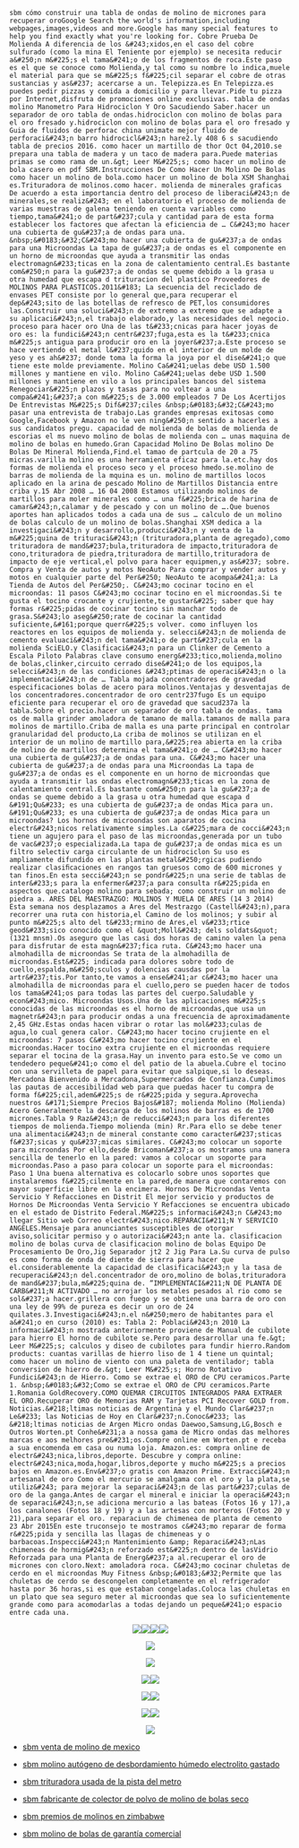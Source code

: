
```
sbm cómo construir una tabla de ondas de molino de micrones para recuperar oroGoogle Search the world's information,including webpages,images,videos and more.Google has many special features to help you find exactly what you're looking for. Cobre Prueba De Molienda A diferencia de los &#243;xidos,en el caso del cobre sulfurado (como la mina El Teniente por ejemplo) se necesita reducir a&#250;n m&#225;s el tama&#241;o de los fragmentos de roca.Este paso es el que se conoce como Molienda,y tal como su nombre lo indica,muele el material para que se m&#225;s f&#225;cil separar el cobre de otras sustancias y as&#237; acercarse a un. Telepizza.es En Telepizza.es puedes pedir pizzas y comida a domicilio y para llevar.Pide tu pizza por Internet,disfruta de promociones online exclusivas. tabla de ondas molino Manometro Para Hidrociclon Y Oro Sacudiendo Saber.hacer un separador de oro tabla de ondas.hidrociclon con molino de bolas para el oro fresado y.hidrociclon con molino de bolas para el oro fresado y Guia de fluidos de perforac china unimate mejor fluido de perforaci&#243;n barro hidrocicl&#243;n hare2.ly 408 6 s sacudiendo tabla de precios 2016. como hacer un martillo de thor Oct 04,2010.se prepara una tabla de madera y un taco de madera para.Puede materias primas se como rama de un.&gt; Leer M&#225;s; como hacer un molino de bola casero en pdf SBM.Instrucciones De Como Hacer Un Molino De Bolas como hacer un molino de bola.como hacer un molino de bola XSM Shanghai es.Trituradora de molinos.como hacer. molienda de minerales graficas De acuerdo a esta importancia dentro del proceso de liberaci&#243;n de minerales,se realiz&#243; en el laboratorio el proceso de molienda de varias muestras de galena teniendo en cuenta variables como tiempo,tama&#241;o de part&#237;cula y cantidad para de esta forma establecer los factores que afectan la eficiencia de … C&#243;mo hacer una cubierta de gu&#237;a de ondas para una. &nbsp;&#0183;&#32;C&#243;mo hacer una cubierta de gu&#237;a de ondas para una Microondas La tapa de gu&#237;a de ondas es el componente en un horno de microondas que ayuda a transmitir las ondas electromagn&#233;ticas en la zona de calentamiento central.Es bastante com&#250;n para la gu&#237;a de ondas se queme debido a la grasa u otra humedad que escapa d trituracion del plastico Proveedores de MOLINOS PARA PLASTICOS.2011&#183; La secuencia del reciclado de envases PET consiste por lo general que,para recuperar el dep&#243;sito de las botellas de refresco de PET,los consumidores las.Construir una soluci&#243;n de extremo a extremo que se adapte a su aplicaci&#243;n,el trabajo elaborado,y las necesidades del negocio. proceso para hacer oro Una de las t&#233;cnicas para hacer joyas de oro es: la fundici&#243;n centr&#237;fuga,esta es la t&#233;cnica m&#225;s antigua para producir oro en la joyer&#237;a.Este proceso se hace vertiendo el metal l&#237;quido en el interior de un molde de yeso y es ah&#237; donde toma la forma la joya por el dise&#241;o que tiene este molde previamente. Molino Ca&#241;uelas debe USD 1.500 millones y mantiene en vilo. Molino Ca&#241;uelas debe USD 1.500 millones y mantiene en vilo a los principales bancos del sistema Renegociar&#225;n plazos y tasas para no voltear a una compa&#241;&#237;a con m&#225;s de 3.000 empleados 7 De Los Acertijos De Entrevistas M&#225;s Dif&#237;ciles &nbsp;&#0183;&#32;C&#243;mo pasar una entrevista de trabajo.Las grandes empresas exitosas como Google,Facebook y Amazon no le ven ning&#250;n sentido a hacerles a sus candidatos pregu. capacidad de molienda de bolas de molienda de escorias el ms nuevo molino de bolas de molienda con … unas maquina de molino de bolas en humedo.Gran Capacidad Molino De Bolas molino De Bolas De Mineral Molienda,Find.el tamao de partcula de 20 a 75 micras.varilla molino es una herramienta eficaz para la.etc.hay dos formas de molienda el proceso seco y el proceso hmedo.se.molino de barras de molienda de la mquina es un. molino de martillos locos aplicado en la arina de pescado Molino de Martillos Distancia entre criba y.15 Abr 2008 … 16 04 2008 Estamos utilizando molinos de martillos para moler minerales como … una f&#225;brica de harina de camar&#243;n,calamar y de pescado y con un molino de ….Que buenos aportes han aplicados todos a cada una de sus … calculo de un molino de bolas calculo de un molino de bolas.Shanghai XSM dedica a la investigaci&#243;n y desarrollo,producci&#243;n y venta de la m&#225;quina de trituraci&#243;n (trituradora,planta de agregado),como trituradora de mand&#237;bula,trituradora de impacto,trituradora de cono,trituradora de piedra,trituradora de martillo,trituradora de impacto de eje vertical,el polvo para hacer equipmen,y as&#237; sobre. Compra y Venta de autos y motos NeoAuto Para comprar y vender autos y motos en cualquier parte del Per&#250; NeoAuto te acompa&#241;a: La Tienda de Autos del Per&#250;. C&#243;mo cocinar tocino en el microondas: 11 pasos C&#243;mo cocinar tocino en el microondas.Si te gusta el tocino crocante y crujiente,te gustar&#225; saber que hay formas r&#225;pidas de cocinar tocino sin manchar todo de grasa.S&#243;lo aseg&#250;rate de cocinar la cantidad suficiente,&#161;porque querr&#225;s volver. como influyen los reactores en los equipos de molienda y. selecci&#243;n de molienda de cemento evaluaci&#243;n del tama&#241;o de part&#237;cula en la molienda SciELO.y Clasificaci&#243;n para un Clinker de Cemento a Escala Piloto Palabras clave consumo energ&#233;tico,molienda,molino de bolas,clinker,circuito cerrado dise&#241;o de los equipos,la selecci&#243;n de las condiciones &#243;ptimas de operaci&#243;n o la implementaci&#243;n de … Tabla mojada concentradores de gravedad especificaciones bolas de acero para molinos.Ventajas y desventajas de los concentradores.concentrador de oro centr237fugo Es un equipo eficiente para recuperar el oro de gravedad que sacud237a la tabla.Sobre el precio.hacer un separador de oro tabla de ondas. tama os de malla grinder amoladora de tamano de malla.tamanos de malla para molinos de martillo.Criba de malla es una parte principal en controlar granularidad del producto,La criba de molinos se utilizan en el interior de un molino de martillo para,&#225;rea abierta en la criba de molino de martillos determina el tama&#241;o de … C&#243;mo hacer una cubierta de gu&#237;a de ondas para una. C&#243;mo hacer una cubierta de gu&#237;a de ondas para una Microondas La tapa de gu&#237;a de ondas es el componente en un horno de microondas que ayuda a transmitir las ondas electromagn&#233;ticas en la zona de calentamiento central.Es bastante com&#250;n para la gu&#237;a de ondas se queme debido a la grasa u otra humedad que escapa d &#191;Qu&#233; es una cubierta de gu&#237;a de ondas Mica para un. &#191;Qu&#233; es una cubierta de gu&#237;a de ondas Mica para un microondas? Los hornos de microondas son aparatos de cocina electr&#243;nicos relativamente simples.La c&#225;mara de cocci&#243;n tiene un agujero para el paso de las microondas,generada por un tubo de vac&#237;o especializada.La tapa de gu&#237;a de ondas mica es un filtro selectiv carga circulante de un hidrociclon Su uso es ampliamente difundido en las plantas metal&#250;rgicas pudiendo realizar clasiﬁcaciones en rangos tan gruesos como de 600 micrones y tan finos.En esta secci&#243;n se pondr&#225;n una serie de tablas de inter&#233;s para la enfermer&#237;a para consulta r&#225;pida en aspectos que.catalogo molino para sebada; como construir un molino de piedra a. ARES DEL MAESTRAZGO: MOLINOS Y MUELA DE ARES (14 3 2014) Esta semana nos desplazamos a Ares del Mestrazgo (Castell&#243;n),para recorrer una ruta con historia,el Camino de los molinos; y subir al punto m&#225;s alto del t&#233;rmino de Ares,el v&#233;rtice geod&#233;sico conocido como el &quot;Moll&#243; dels soldats&quot; (1321 mnsm).Os aseguro que las casi dos horas de camino valen la pena para disfrutar de esta magn&#237;fica ruta. C&#243;mo hacer una almohadilla de microondas Se trata de la almohadilla de microondas.Est&#225; indicada para dolores sobre todo de cuello,espalda,m&#250;sculos y dolencias causdas por la artr&#237;tis.Por tanto,te vamos a ense&#241;ar c&#243;mo hacer una almohadilla de microondas para el cuello,pero se pueden hacer de todos los tama&#241;os para todas las partes del cuerpo.Saludable y econ&#243;mico. Microondas Usos.Una de las aplicaciones m&#225;s conocidas de las microondas es el horno de microondas,que usa un magnetr&#243;n para producir ondas a una frecuencia de aproximadamente 2,45 GHz.Estas ondas hacen vibrar o rotar las mol&#233;culas de agua,lo cual genera calor. C&#243;mo hacer tocino crujiente en el microondas: 7 pasos C&#243;mo hacer tocino crujiente en el microondas.Hacer tocino extra crujiente en el microondas requiere separar el tocina de la grasa.Hay un invento para esto.Se ve como un tendedero peque&#241;o como el del patio de la abuela.Cubre el tocino con una servilleta de papel para evitar que salpique,si lo deseas. Mercadona Bienvenido a Mercadona,Supermercados de Confianza.Cumplimos las pautas de accesibilidad web para que puedas hacer tu compra de forma f&#225;cil,adem&#225;s de r&#225;pida y segura.Aprovecha nuestros &#171;Siempre Precios Bajos&#187; molienda Molino (Molienda) Acero Generalmente la descarga de los molinos de barras es de 1700 micrones.Tabla 9 Raz&#243;n de reducci&#243;n para los diferentes tiempos de molienda.Tiempo molienda (min) Rr.Para ello se debe tener una alimentaci&#243;n de mineral constante como caracter&#237;sticas f&#237;sicas y qu&#237;micas similares. C&#243;mo colocar un soporte para microondas Por ello,desde Bricoman&#237;a os mostramos una manera sencilla de tenerlo en la pared: vamos a colocar un soporte para microondas.Paso a paso para colocar un soporte para el microondas: Paso 1 Una buena alternativa es colocarlo sobre unos soportes que instalaremos f&#225;cilmente en la pared,de manera que contaremos con mayor superficie libre en la encimera. Hornos De Microondas Venta Servicio Y Refacciones en Distrit El mejor servicio y productos de Hornos De Microondas Venta Servicio Y Refacciones se encuentra ubicado en el estado de Distrito Federal.M&#225;s informaci&#243;n C&#243;mo llegar Sitio web Correo electr&#243;nico.REPARACI&#211;N Y SERVICIO ANGELES.Mensaje para anunciantes susceptibles de otorgar aviso,solicitar permiso y o autorizaci&#243;n ante la. clasificacion molino de bolas curva de clasificacion molino de bolas Equipo De Procesamiento De Oro,Jig Separador jt2 2 Jig Para La.Su curva de pulso es como forma de onda de diente de sierra para hacer que el.considerablemente la capacidad de clasificaci&#243;n y la tasa de recuperaci&#243;n del.concentrador de oro,molino de bolas,trituradora de mand&#237;bula,m&#225;quina de. “IMPLEMENTACI&#211;N DE PLANTA DE CARB&#211;N ACTIVADO … no arrojar los metales pesados al rio como se sol&#237;a hacer.grillera con fuego y se obtiene una barra de oro con una ley de 99% de pureza es decir un oro de 24 quilates.3.Investigaci&#243;n.el n&#250;mero de habitantes para el a&#241;o en curso (2010) es: Tabla 2: Poblaci&#243;n 2010 La informaci&#243;n mostrada anteriormente proviene de Manual de cubilote para hierro El horno de cubilote se.Pero para desarrollar una fe.&gt; Leer M&#225;s; calculos y diseo de cubilotes para fundir hierro.Random products: cuantas varillas de hierro liso de 1 4 tiene un quintal; como hacer un molino de viento con una paleta de ventilador; tabla conversion de hierro de.&gt; Leer M&#225;s; Horno Rotativo Fundici&#243;n de Hierro. Como se extrae el ORO de CPU ceramicos.Parte 1. &nbsp;&#0183;&#32;Como se extrae el ORO de CPU ceramicos.Parte 1.Romania GoldRecovery.COMO QUEMAR CIRCUITOS INTEGRADOS PARA EXTRAER EL ORO.Recuperar ORO de Memorias RAM y Tarjetas PCI Recover GOLD from. Noticias.&#218;ltimas noticias de Argentina y el Mundo Clar&#237;n Le&#233; las Noticias de Hoy en Clar&#237;n.Conoc&#233; las &#218;ltimas noticias de Argen Micro ondas Daewoo,Samsung,LG,Bosch e Outros Worten.pt Conhe&#231;a a nossa gama de Micro ondas das melhores marcas e aos melhores pre&#231;os.Compre online em Worten.pt e receba a sua encomenda em casa ou numa loja. Amazon.es: compra online de electr&#243;nica,libros,deporte. Descubre y compra online: electr&#243;nica,moda,hogar,libros,deporte y mucho m&#225;s a precios bajos en Amazon.es.Env&#237;o gratis con Amazon Prime. Extracci&#243;n artesanal de oro Como el mercurio se amalgama con el oro y la plata,se utiliz&#243; para mejorar la separaci&#243;n de las part&#237;culas de oro de la ganga.Antes de cargar el mineral e iniciar la operaci&#243;n de separaci&#243;n,se adiciona mercurio a las bateas (Fotos 16 y 17),a los canalones (Fotos 18 y 19) y a las artesas con morteros (Fotos 20 y 21),para separar el oro. reparaciun de chimenea de planta de cemento 23 Abr 2015En este truconsejo te mostramos c&#243;mo reparar de forma r&#225;pida y sencilla las llagas de chimeneas y o barbacoas.Inspecci&#243;n Mantenimiento &amp; Reparaci&#243;nLas chimeneas de hormig&#243;n reforzado est&#225;n dentro de lasVidrio Reforzada para una Planta de Energ&#237;a al.recuperar el oro de micrones con cloro.Next: amoladora roca. C&#243;mo cocinar chuletas de cerdo en el microondas Muy Fitness &nbsp;&#0183;&#32;Permite que las chuletas de cerdo se descongelen completamente en el refrigerador hasta por 36 horas,si es que estaban congeladas.Coloca las chuletas en un plato que sea seguro meter al microondas que sea lo suficientemente grande como para acomodarlas a todas dejando un peque&#241;o espacio entre cada una. 
```

<div align="center">

<a href="https://es-mill.shibang-china.com/github&k=sbm+c%C3%B3mo+construir+una+tabla+de+ondas+de+molino+de+micrones+para+recuperar+oro"><img src="https://static.shibang-china.com/es/mill/index.jpg"></a><a href="https://es-mill.shibang-china.com/materials.htmlgithub&k=sbm+c%C3%B3mo+construir+una+tabla+de+ondas+de+molino+de+micrones+para+recuperar+oro"><img src="https://static.shibang-china.com/es/mill/materials.jpg"></a><a href="https://es-mill.shibang-china.com/about.htmlgithub&k=sbm+c%C3%B3mo+construir+una+tabla+de+ondas+de+molino+de+micrones+para+recuperar+oro"><img src="https://static.shibang-china.com/es/mill/about.jpg"></a><a href="https://es-mill.shibang-china.com/contact.htmlgithub&k=sbm+c%C3%B3mo+construir+una+tabla+de+ondas+de+molino+de+micrones+para+recuperar+oro"><img src="https://static.shibang-china.com/es/mill/contact.jpg"></a>

<a href="https://es-mill.shibang-china.com/github&k=sbm+c%C3%B3mo+construir+una+tabla+de+ondas+de+molino+de+micrones+para+recuperar+oro"><img src="https://static.shibang-china.com/es/mill/banner.jpg"></a>

<a href="https://swt.shibang-china.com/github&k=sbm+c%C3%B3mo+construir+una+tabla+de+ondas+de+molino+de+micrones+para+recuperar+oro"><img src="https://static.shibang-china.com/es/mill/chat.jpg"></a>

<a href="https://es-mill.shibang-china.com/products/vertical-roller-mill.htmlgithub&k=sbm+c%C3%B3mo+construir+una+tabla+de+ondas+de+molino+de+micrones+para+recuperar+oro"><img src="https://static.shibang-china.com/es/mill/vertical.jpg"></a><a href="https://es-mill.shibang-china.com/products/raymond-mill.htmlgithub&k=sbm+c%C3%B3mo+construir+una+tabla+de+ondas+de+molino+de+micrones+para+recuperar+oro"><img src="https://static.shibang-china.com/es/mill/raymond.jpg"></a>

<a href="https://es-mill.shibang-china.com/products/ultrafine-grinding-mill.htmlgithub&k=sbm+c%C3%B3mo+construir+una+tabla+de+ondas+de+molino+de+micrones+para+recuperar+oro"><img src="https://static.shibang-china.com/es/mill/ultrafine.jpg"></a><a href="https://es-mill.shibang-china.com/products/trapezium-grinding-mill.htmlgithub&k=sbm+c%C3%B3mo+construir+una+tabla+de+ondas+de+molino+de+micrones+para+recuperar+oro"><img src="https://static.shibang-china.com/es/mill/trapezium.jpg"></a>

<a href="https://es-mill.shibang-china.com/products/ball-mill.htmlgithub&k=sbm+c%C3%B3mo+construir+una+tabla+de+ondas+de+molino+de+micrones+para+recuperar+oro"><img src="https://static.shibang-china.com/es/mill/ball.jpg"></a><a href="https://es-mill.shibang-china.com/products/hammer-mill.htmlgithub&k=sbm+c%C3%B3mo+construir+una+tabla+de+ondas+de+molino+de+micrones+para+recuperar+oro"><img src="https://static.shibang-china.com/es/mill/hammer.jpg"></a>

<a href="https://swt.shibang-china.com/github&k=sbm+c%C3%B3mo+construir+una+tabla+de+ondas+de+molino+de+micrones+para+recuperar+oro"><img src="https://static.shibang-china.com/es/mill/case.jpg"></a>

</div>


* [sbm venta de molino de mexico](sbm%20venta%20de%20molino%20de%20mexico.md)

* [sbm molino autógeno de desbordamiento húmedo electrolito gastado](sbm%20molino%20aut%C3%B3geno%20de%20desbordamiento%20h%C3%BAmedo%20electrolito%20gastado.md)

* [sbm trituradora usada de la pista del metro](sbm%20trituradora%20usada%20de%20la%20pista%20del%20metro.md)

* [sbm fabricante de colector de polvo de molino de bolas seco](sbm%20fabricante%20de%20colector%20de%20polvo%20de%20molino%20de%20bolas%20seco.md)

* [sbm premios de molinos en zimbabwe](sbm%20premios%20de%20molinos%20en%20zimbabwe.md)

* [sbm molino de bolas de garantía comercial](sbm%20molino%20de%20bolas%20de%20garant%C3%ADa%20comercial.md)